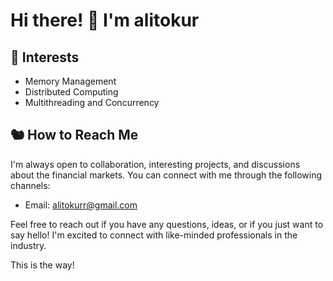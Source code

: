 # Hi there! 🦊 I'm alitokur

## 🦩 Interests

- Memory Management
- Distributed Computing 
- Multithreading and Concurrency


## :chipmunk: How to Reach Me

I'm always open to collaboration, interesting projects, and discussions about the financial markets. You can connect with me through the following channels:

- Email: [alitokurr@gmail.com](mailto:alitokur@gmail.com)

Feel free to reach out if you have any questions, ideas, or if you just want to say hello! I'm excited to connect with like-minded professionals in the industry.

This is the way! 
